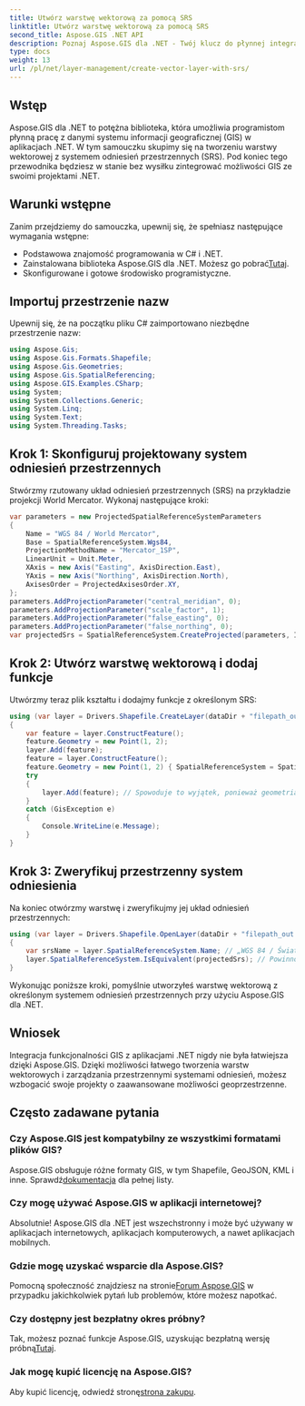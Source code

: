 ```yaml
---
title: Utwórz warstwę wektorową za pomocą SRS
linktitle: Utwórz warstwę wektorową za pomocą SRS
second_title: Aspose.GIS .NET API
description: Poznaj Aspose.GIS dla .NET - Twój klucz do płynnej integracji GIS. Twórz warstwy wektorowe bez wysiłku, korzystając z określonych systemów odniesień przestrzennych. Pobierz teraz!
type: docs
weight: 13
url: /pl/net/layer-management/create-vector-layer-with-srs/
---
```

## Wstęp
Aspose.GIS dla .NET to potężna biblioteka, która umożliwia programistom płynną pracę z danymi systemu informacji geograficznej (GIS) w aplikacjach .NET. W tym samouczku skupimy się na tworzeniu warstwy wektorowej z systemem odniesień przestrzennych (SRS). Pod koniec tego przewodnika będziesz w stanie bez wysiłku zintegrować możliwości GIS ze swoimi projektami .NET.
## Warunki wstępne
Zanim przejdziemy do samouczka, upewnij się, że spełniasz następujące wymagania wstępne:
- Podstawowa znajomość programowania w C# i .NET.
-  Zainstalowana biblioteka Aspose.GIS dla .NET. Możesz go pobrać[Tutaj](https://releases.aspose.com/gis/net/).
- Skonfigurowane i gotowe środowisko programistyczne.
## Importuj przestrzenie nazw
Upewnij się, że na początku pliku C# zaimportowano niezbędne przestrzenie nazw:
```csharp
using Aspose.Gis;
using Aspose.Gis.Formats.Shapefile;
using Aspose.Gis.Geometries;
using Aspose.Gis.SpatialReferencing;
using Aspose.GIS.Examples.CSharp;
using System;
using System.Collections.Generic;
using System.Linq;
using System.Text;
using System.Threading.Tasks;
```
## Krok 1: Skonfiguruj projektowany system odniesień przestrzennych
Stwórzmy rzutowany układ odniesień przestrzennych (SRS) na przykładzie projekcji World Mercator. Wykonaj następujące kroki:
```csharp
var parameters = new ProjectedSpatialReferenceSystemParameters
{
    Name = "WGS 84 / World Mercator",
    Base = SpatialReferenceSystem.Wgs84,
    ProjectionMethodName = "Mercator_1SP",
    LinearUnit = Unit.Meter,
    XAxis = new Axis("Easting", AxisDirection.East),
    YAxis = new Axis("Northing", AxisDirection.North),
    AxisesOrder = ProjectedAxisesOrder.XY,
};
parameters.AddProjectionParameter("central_meridian", 0);
parameters.AddProjectionParameter("scale_factor", 1);
parameters.AddProjectionParameter("false_easting", 0);
parameters.AddProjectionParameter("false_northing", 0);
var projectedSrs = SpatialReferenceSystem.CreateProjected(parameters, Identifier.Epsg(3395));
```
## Krok 2: Utwórz warstwę wektorową i dodaj funkcje
Utwórzmy teraz plik kształtu i dodajmy funkcje z określonym SRS:
```csharp
using (var layer = Drivers.Shapefile.CreateLayer(dataDir + "filepath_out.shp", new ShapefileOptions(), projectedSrs))
{
    var feature = layer.ConstructFeature();
    feature.Geometry = new Point(1, 2);
    layer.Add(feature);
    feature = layer.ConstructFeature();
    feature.Geometry = new Point(1, 2) { SpatialReferenceSystem = SpatialReferenceSystem.Nad83 };
    try
    {
        layer.Add(feature); // Spowoduje to wyjątek, ponieważ geometria ma inny SRS
    }
    catch (GisException e)
    {
        Console.WriteLine(e.Message);
    }
}
```
## Krok 3: Zweryfikuj przestrzenny system odniesienia
Na koniec otwórzmy warstwę i zweryfikujmy jej układ odniesień przestrzennych:
```csharp
using (var layer = Drivers.Shapefile.OpenLayer(dataDir + "filepath_out.shp"))
{
    var srsName = layer.SpatialReferenceSystem.Name; // „WGS 84 / Światowy Mercator”
    layer.SpatialReferenceSystem.IsEquivalent(projectedSrs); // Powinno zwrócić wartość true
}
```
Wykonując poniższe kroki, pomyślnie utworzyłeś warstwę wektorową z określonym systemem odniesień przestrzennych przy użyciu Aspose.GIS dla .NET.
## Wniosek
Integracja funkcjonalności GIS z aplikacjami .NET nigdy nie była łatwiejsza dzięki Aspose.GIS. Dzięki możliwości łatwego tworzenia warstw wektorowych i zarządzania przestrzennymi systemami odniesień, możesz wzbogacić swoje projekty o zaawansowane możliwości geoprzestrzenne.
## Często zadawane pytania
### Czy Aspose.GIS jest kompatybilny ze wszystkimi formatami plików GIS?
 Aspose.GIS obsługuje różne formaty GIS, w tym Shapefile, GeoJSON, KML i inne. Sprawdź[dokumentacja](https://reference.aspose.com/gis/net/) dla pełnej listy.
### Czy mogę używać Aspose.GIS w aplikacji internetowej?
Absolutnie! Aspose.GIS dla .NET jest wszechstronny i może być używany w aplikacjach internetowych, aplikacjach komputerowych, a nawet aplikacjach mobilnych.
### Gdzie mogę uzyskać wsparcie dla Aspose.GIS?
 Pomocną społeczność znajdziesz na stronie[Forum Aspose.GIS](https://forum.aspose.com/c/gis/33) w przypadku jakichkolwiek pytań lub problemów, które możesz napotkać.
### Czy dostępny jest bezpłatny okres próbny?
 Tak, możesz poznać funkcje Aspose.GIS, uzyskując bezpłatną wersję próbną[Tutaj](https://releases.aspose.com/).
### Jak mogę kupić licencję na Aspose.GIS?
 Aby kupić licencję, odwiedź stronę[strona zakupu](https://purchase.aspose.com/buy).
